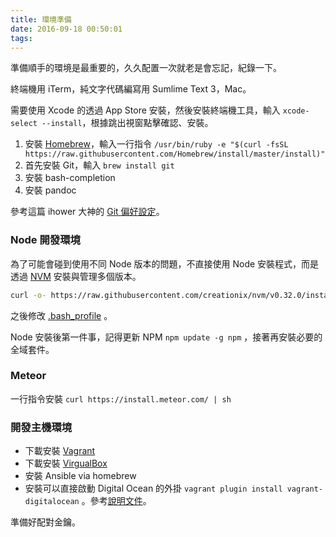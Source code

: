 ```yaml
---
title: 環境準備
date: 2016-09-18 00:50:01
tags:
---
```

準備順手的環境是最重要的，久久配置一次就老是會忘記，紀錄一下。

<!-- more -->

終端機用 iTerm，純文字代碼編寫用 Sumlime Text 3，Mac。

需要使用 Xcode 的透過 App Store 安裝，然後安裝終端機工具，輸入 `xcode-select --install`，根據跳出視窗點擊確認、安裝。

1. 安裝 [Homebrew](http://brew.sh/index_zh-tw.html)，輸入一行指令 `/usr/bin/ruby -e "$(curl -fsSL https://raw.githubusercontent.com/Homebrew/install/master/install)"`
2. 首先安裝 Git，輸入 `brew install git`
3. 安裝 bash-completion
4. 安裝 pandoc

參考這篇 ihower 大神的 [Git 偏好設定](https://ihower.tw/blog/archives/5436)。

### Node 開發環境

為了可能會碰到使用不同 Node 版本的問題，不直接使用 Node 安裝程式，而是透過 [NVM](https://github.com/creationix/nvm) 安裝與管理多個版本。

``` bash
curl -o- https://raw.githubusercontent.com/creationix/nvm/v0.32.0/install.sh | bash
```

之後修改 [.bash_profile](https://gist.github.com/wastemobile/e7aebc2078b2aae5bdfa93d99f93cbd6) 。

Node 安裝後第一件事，記得更新 NPM `npm update -g npm` ，接著再安裝必要的全域套件。

### Meteor

一行指令安裝 `curl https://install.meteor.com/ | sh`

### 開發主機環境

- 下載安裝 [Vagrant](https://www.vagrantup.com)
- 下載安裝 [VirgualBox](https://www.virtualbox.org)
- 安裝 Ansible via homebrew
- 安裝可以直接啟動 Digital Ocean 的外掛 `vagrant plugin install vagrant-digitalocean` 。參考[說明文件](https://github.com/devopsgroup-io/vagrant-digitalocean)。

準備好配對金鑰。


